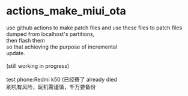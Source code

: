 # actions_make_miui_ota

use github actions to make patch files and use these files to patch files dumped 
from localhost's partitions,<br /> then flash them <br />
so that achieving the purpose of incremental <br />
update. <br /><br />
(still working in progress) <br /><br />
test phone:Redmi k50 (已经寄了 already died
<br />
刷机有风险，玩机需谨慎，千万要备份
